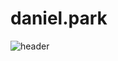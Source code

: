 # daniel.park

![header](https://capsule-render.vercel.app/api?type=Rounded&color=auto&height=300&section=header&text=Welome%20to%20%Daniel%20Git&fontSize=90)
